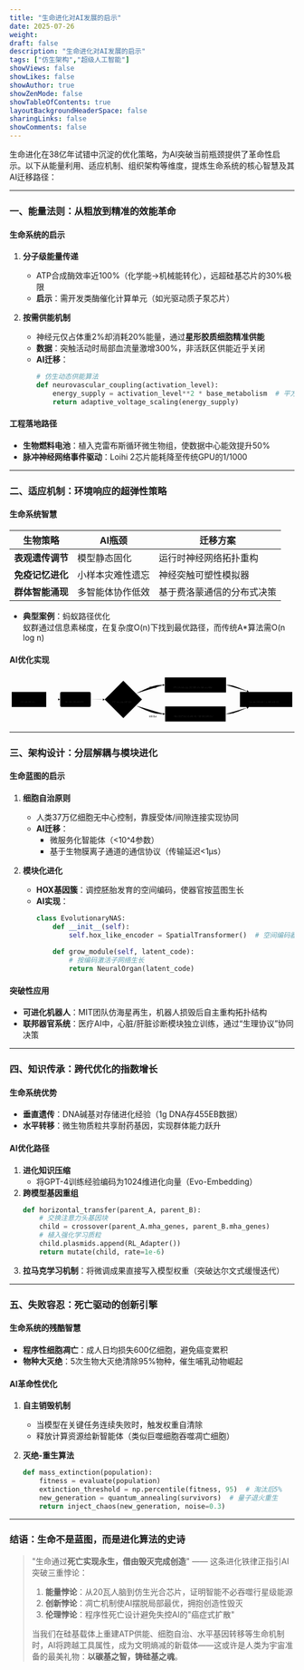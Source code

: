 ```yaml
---
title: "生命进化对AI发展的启示"
date: 2025-07-26
weight: 
draft: false
description: "生命进化对AI发展的启示"
tags: ["仿生架构","超级人工智能"]
showViews: false
showLikes: false
showAuthor: true
showZenMode: false
showTableOfContents: true
layoutBackgroundHeaderSpace: false
sharingLinks: false
showComments: false
---
```




生命进化在38亿年试错中沉淀的优化策略，为AI突破当前瓶颈提供了革命性启示。以下从能量利用、适应机制、组织架构等维度，提炼生命系统的核心智慧及其AI迁移路径：

---

### 一、**能量法则：从粗放到精准的效能革命**
#### 生命系统的启示
1. **分子级能量传递**  
   - ATP合成酶效率近100%（化学能→机械能转化），远超硅基芯片的30%极限  
   - **启示**：需开发类酶催化计算单元（如光驱动质子泵芯片）
   
2. **按需供能机制**  
   - 神经元仅占体重2%却消耗20%能量，通过**星形胶质细胞精准供能**  
   - **数据**：突触活动时局部血流量激增300%，非活跃区供能近乎关闭  
   - **AI迁移**：  
     ```python
     # 仿生动态供能算法
     def neurovascular_coupling(activation_level):
         energy_supply = activation_level**2 * base_metabolism  # 平方律响应
         return adaptive_voltage_scaling(energy_supply)
     ```

#### 工程落地路径
- **生物燃料电池**：植入克雷布斯循环微生物组，使数据中心能效提升50%  
- **脉冲神经网络事件驱动**：Loihi 2芯片能耗降至传统GPU的1/1000

---

### 二、**适应机制：环境响应的超弹性策略**
#### 生命系统智慧
| **生物策略**       | **AI瓶颈**         | **迁移方案**                  |
|--------------------|-------------------|-----------------------------|
| **表观遗传调节**    | 模型静态固化       | 运行时神经网络拓扑重构        |
| **免疫记忆进化**    | 小样本灾难性遗忘   | 神经突触可塑性模拟器          |
| **群体智能涌现**    | 多智能体协作低效   | 基于费洛蒙通信的分布式决策    |

- **典型案例**：蚂蚁路径优化  
  蚁群通过信息素梯度，在复杂度O(n)下找到最优路径，而传统A*算法需O(n log n)  

#### AI优化实现


<?xml version="1.0" encoding="UTF-8"?>
<svg xmlns:xlink="http://www.w3.org/1999/xlink" aria-roledescription="flowchart-v2" role="graphics-document document" viewBox="0 0 1024 174" style="max-width: 100%;" class="flowchart" xmlns="http://www.w3.org/2000/svg" width="100%" id="mermaid-svg-9" height="100%"><style>#mermaid-svg-9{font-family:"trebuchet ms",verdana,arial,sans-serif;font-size:16px;fill:#ccc;}@keyframes edge-animation-frame{from{stroke-dashoffset:0;}}@keyframes dash{to{stroke-dashoffset:0;}}#mermaid-svg-9 .edge-animation-slow{stroke-dasharray:9,5!important;stroke-dashoffset:900;animation:dash 50s linear infinite;stroke-linecap:round;}#mermaid-svg-9 .edge-animation-fast{stroke-dasharray:9,5!important;stroke-dashoffset:900;animation:dash 20s linear infinite;stroke-linecap:round;}#mermaid-svg-9 .error-icon{fill:#a44141;}#mermaid-svg-9 .error-text{fill:#ddd;stroke:#ddd;}#mermaid-svg-9 .edge-thickness-normal{stroke-width:1px;}#mermaid-svg-9 .edge-thickness-thick{stroke-width:3.5px;}#mermaid-svg-9 .edge-pattern-solid{stroke-dasharray:0;}#mermaid-svg-9 .edge-thickness-invisible{stroke-width:0;fill:none;}#mermaid-svg-9 .edge-pattern-dashed{stroke-dasharray:3;}#mermaid-svg-9 .edge-pattern-dotted{stroke-dasharray:2;}#mermaid-svg-9 .marker{fill:lightgrey;stroke:lightgrey;}#mermaid-svg-9 .marker.cross{stroke:lightgrey;}#mermaid-svg-9 svg{font-family:"trebuchet ms",verdana,arial,sans-serif;font-size:16px;}#mermaid-svg-9 p{margin:0;}#mermaid-svg-9 .label{font-family:"trebuchet ms",verdana,arial,sans-serif;color:#ccc;}#mermaid-svg-9 .cluster-label text{fill:#F9FFFE;}#mermaid-svg-9 .cluster-label span{color:#F9FFFE;}#mermaid-svg-9 .cluster-label span p{background-color:transparent;}#mermaid-svg-9 .label text,#mermaid-svg-9 span{fill:#ccc;color:#ccc;}#mermaid-svg-9 .node rect,#mermaid-svg-9 .node circle,#mermaid-svg-9 .node ellipse,#mermaid-svg-9 .node polygon,#mermaid-svg-9 .node path{fill:#1f2020;stroke:#ccc;stroke-width:1px;}#mermaid-svg-9 .rough-node .label text,#mermaid-svg-9 .node .label text,#mermaid-svg-9 .image-shape .label,#mermaid-svg-9 .icon-shape .label{text-anchor:middle;}#mermaid-svg-9 .node .katex path{fill:#000;stroke:#000;stroke-width:1px;}#mermaid-svg-9 .rough-node .label,#mermaid-svg-9 .node .label,#mermaid-svg-9 .image-shape .label,#mermaid-svg-9 .icon-shape .label{text-align:center;}#mermaid-svg-9 .node.clickable{cursor:pointer;}#mermaid-svg-9 .root .anchor path{fill:lightgrey!important;stroke-width:0;stroke:lightgrey;}#mermaid-svg-9 .arrowheadPath{fill:lightgrey;}#mermaid-svg-9 .edgePath .path{stroke:lightgrey;stroke-width:2.0px;}#mermaid-svg-9 .flowchart-link{stroke:lightgrey;fill:none;}#mermaid-svg-9 .edgeLabel{background-color:hsl(0, 0%, 34.4117647059%);text-align:center;}#mermaid-svg-9 .edgeLabel p{background-color:hsl(0, 0%, 34.4117647059%);}#mermaid-svg-9 .edgeLabel rect{opacity:0.5;background-color:hsl(0, 0%, 34.4117647059%);fill:hsl(0, 0%, 34.4117647059%);}#mermaid-svg-9 .labelBkg{background-color:rgba(87.75, 87.75, 87.75, 0.5);}#mermaid-svg-9 .cluster rect{fill:hsl(180, 1.5873015873%, 28.3529411765%);stroke:rgba(255, 255, 255, 0.25);stroke-width:1px;}#mermaid-svg-9 .cluster text{fill:#F9FFFE;}#mermaid-svg-9 .cluster span{color:#F9FFFE;}#mermaid-svg-9 div.mermaidTooltip{position:absolute;text-align:center;max-width:200px;padding:2px;font-family:"trebuchet ms",verdana,arial,sans-serif;font-size:12px;background:hsl(20, 1.5873015873%, 12.3529411765%);border:1px solid rgba(255, 255, 255, 0.25);border-radius:2px;pointer-events:none;z-index:100;}#mermaid-svg-9 .flowchartTitleText{text-anchor:middle;font-size:18px;fill:#ccc;}#mermaid-svg-9 rect.text{fill:none;stroke-width:0;}#mermaid-svg-9 .icon-shape,#mermaid-svg-9 .image-shape{background-color:hsl(0, 0%, 34.4117647059%);text-align:center;}#mermaid-svg-9 .icon-shape p,#mermaid-svg-9 .image-shape p{background-color:hsl(0, 0%, 34.4117647059%);padding:2px;}#mermaid-svg-9 .icon-shape rect,#mermaid-svg-9 .image-shape rect{opacity:0.5;background-color:hsl(0, 0%, 34.4117647059%);fill:hsl(0, 0%, 34.4117647059%);}#mermaid-svg-9 :root{--mermaid-font-family:"trebuchet ms",verdana,arial,sans-serif;}</style><g><marker orient="auto" markerHeight="8" markerWidth="8" markerUnits="userSpaceOnUse" refY="5" refX="5" viewBox="0 0 10 10" class="marker flowchart-v2" id="mermaid-svg-9_flowchart-v2-pointEnd"><path style="stroke-width: 1; stroke-dasharray: 1, 0;" class="arrowMarkerPath" d="M 0 0 L 10 5 L 0 10 z"></path></marker><marker orient="auto" markerHeight="8" markerWidth="8" markerUnits="userSpaceOnUse" refY="5" refX="4.5" viewBox="0 0 10 10" class="marker flowchart-v2" id="mermaid-svg-9_flowchart-v2-pointStart"><path style="stroke-width: 1; stroke-dasharray: 1, 0;" class="arrowMarkerPath" d="M 0 5 L 10 10 L 10 0 z"></path></marker><marker orient="auto" markerHeight="11" markerWidth="11" markerUnits="userSpaceOnUse" refY="5" refX="11" viewBox="0 0 10 10" class="marker flowchart-v2" id="mermaid-svg-9_flowchart-v2-circleEnd"><circle style="stroke-width: 1; stroke-dasharray: 1, 0;" class="arrowMarkerPath" r="5" cy="5" cx="5"></circle></marker><marker orient="auto" markerHeight="11" markerWidth="11" markerUnits="userSpaceOnUse" refY="5" refX="-1" viewBox="0 0 10 10" class="marker flowchart-v2" id="mermaid-svg-9_flowchart-v2-circleStart"><circle style="stroke-width: 1; stroke-dasharray: 1, 0;" class="arrowMarkerPath" r="5" cy="5" cx="5"></circle></marker><marker orient="auto" markerHeight="11" markerWidth="11" markerUnits="userSpaceOnUse" refY="5.2" refX="12" viewBox="0 0 11 11" class="marker cross flowchart-v2" id="mermaid-svg-9_flowchart-v2-crossEnd"><path style="stroke-width: 2; stroke-dasharray: 1, 0;" class="arrowMarkerPath" d="M 1,1 l 9,9 M 10,1 l -9,9"></path></marker><marker orient="auto" markerHeight="11" markerWidth="11" markerUnits="userSpaceOnUse" refY="5.2" refX="-1" viewBox="0 0 11 11" class="marker cross flowchart-v2" id="mermaid-svg-9_flowchart-v2-crossStart"><path style="stroke-width: 2; stroke-dasharray: 1, 0;" class="arrowMarkerPath" d="M 1,1 l 9,9 M 10,1 l -9,9"></path></marker><g class="root"><g class="clusters"></g><g class="edgePaths"><path marker-end="url(#mermaid-svg-9_flowchart-v2-pointEnd)" style="" class="edge-thickness-normal edge-pattern-solid edge-thickness-normal edge-pattern-solid flowchart-link" id="L_A_B_0" d="M132,87L136.167,87C140.333,87,148.667,87,156.333,87C164,87,171,87,174.5,87L178,87"></path><path marker-end="url(#mermaid-svg-9_flowchart-v2-pointEnd)" style="" class="edge-thickness-normal edge-pattern-solid edge-thickness-normal edge-pattern-solid flowchart-link" id="L_B_C_0" d="M292,87L296.167,87C300.333,87,308.667,87,316.417,87.07C324.167,87.141,331.334,87.281,334.917,87.351L338.501,87.422"></path><path marker-end="url(#mermaid-svg-9_flowchart-v2-pointEnd)" style="" class="edge-thickness-normal edge-pattern-solid edge-thickness-normal edge-pattern-solid flowchart-link" id="L_C_D_0" d="M454.725,65.725L465.104,60.604C475.483,55.483,496.242,45.242,512.788,40.121C529.333,35,541.667,35,547.833,35L554,35"></path><path marker-end="url(#mermaid-svg-9_flowchart-v2-pointEnd)" style="" class="edge-thickness-normal edge-pattern-solid edge-thickness-normal edge-pattern-solid flowchart-link" id="L_C_E_0" d="M454.725,109.275L465.104,114.229C475.483,119.183,496.242,129.092,512.999,134.046C529.756,139,542.513,139,548.891,139L555.269,139"></path><path marker-end="url(#mermaid-svg-9_flowchart-v2-pointEnd)" style="" class="edge-thickness-normal edge-pattern-solid edge-thickness-normal edge-pattern-solid flowchart-link" id="L_D_F_0" d="M778,35L782.167,35C786.333,35,794.667,35,807.758,38.9C820.849,42.799,838.697,50.599,847.622,54.499L856.546,58.398"></path><path marker-end="url(#mermaid-svg-9_flowchart-v2-pointEnd)" style="" class="edge-thickness-normal edge-pattern-solid edge-thickness-normal edge-pattern-solid flowchart-link" id="L_E_F_0" d="M776.731,139L781.109,139C785.487,139,794.244,139,807.546,135.1C820.849,131.201,838.697,123.401,847.622,119.501L856.546,115.602"></path></g><g class="edgeLabels"><g class="edgeLabel"><g transform="translate(0, 0)" class="label"><foreignObject height="0" width="0"><div style="display: table-cell; white-space: nowrap; line-height: 1.5; max-width: 200px; text-align: center;" class="labelBkg" xmlns="http://www.w3.org/1999/xhtml"><span class="edgeLabel"></span></div></foreignObject></g></g><g class="edgeLabel"><g transform="translate(0, 0)" class="label"><foreignObject height="0" width="0"><div style="display: table-cell; white-space: nowrap; line-height: 1.5; max-width: 200px; text-align: center;" class="labelBkg" xmlns="http://www.w3.org/1999/xhtml"><span class="edgeLabel"></span></div></foreignObject></g></g><g transform="translate(517, 35)" class="edgeLabel"><g transform="translate(-16, -12)" class="label"><foreignObject height="24" width="32"><div style="display: table-cell; white-space: nowrap; line-height: 1.5; max-width: 200px; text-align: center;" class="labelBkg" xmlns="http://www.w3.org/1999/xhtml"><span class="edgeLabel"><p>高温</p></span></div></foreignObject></g></g><g transform="translate(517, 139)" class="edgeLabel"><g transform="translate(-16, -12)" class="label"><foreignObject height="24" width="32"><div style="display: table-cell; white-space: nowrap; line-height: 1.5; max-width: 200px; text-align: center;" class="labelBkg" xmlns="http://www.w3.org/1999/xhtml"><span class="edgeLabel"><p>辐射</p></span></div></foreignObject></g></g><g class="edgeLabel"><g transform="translate(0, 0)" class="label"><foreignObject height="0" width="0"><div style="display: table-cell; white-space: nowrap; line-height: 1.5; max-width: 200px; text-align: center;" class="labelBkg" xmlns="http://www.w3.org/1999/xhtml"><span class="edgeLabel"></span></div></foreignObject></g></g><g class="edgeLabel"><g transform="translate(0, 0)" class="label"><foreignObject height="0" width="0"><div style="display: table-cell; white-space: nowrap; line-height: 1.5; max-width: 200px; text-align: center;" class="labelBkg" xmlns="http://www.w3.org/1999/xhtml"><span class="edgeLabel"></span></div></foreignObject></g></g></g><g class="nodes"><g transform="translate(70, 87)" id="flowchart-A-0" class="node default"><rect height="54" width="124" y="-27" x="-62" style="" class="basic label-container"></rect><g transform="translate(-32, -12)" style="" class="label"><rect></rect><foreignObject height="24" width="64"><div style="display: table-cell; white-space: nowrap; line-height: 1.5; max-width: 200px; text-align: center;" xmlns="http://www.w3.org/1999/xhtml"><span class="nodeLabel"><p>环境变化</p></span></div></foreignObject></g></g><g transform="translate(237, 87)" id="flowchart-B-1" class="node default"><rect height="54" width="110" y="-27" x="-55" ry="5" rx="5" style="" class="basic label-container"></rect><g transform="translate(-40, -12)" style="" class="label"><rect></rect><foreignObject height="24" width="80"><div style="display: table-cell; white-space: nowrap; line-height: 1.5; max-width: 200px; text-align: center;" xmlns="http://www.w3.org/1999/xhtml"><span class="nodeLabel"><p>表观调控层</p></span></div></foreignObject></g></g><g transform="translate(409, 87)" id="flowchart-C-3" class="node default"><polygon transform="translate(-67,67)" class="label-container" points="67,0 134,-67 67,-134 0,-67"></polygon><g transform="translate(-40, -12)" style="" class="label"><rect></rect><foreignObject height="24" width="80"><div style="display: table-cell; white-space: nowrap; line-height: 1.5; max-width: 200px; text-align: center;" xmlns="http://www.w3.org/1999/xhtml"><span class="nodeLabel"><p>压力传感器</p></span></div></foreignObject></g></g><g transform="translate(668, 35)" id="flowchart-D-5" class="node default"><rect height="54" width="220" y="-27" x="-110" style="" class="basic label-container"></rect><g transform="translate(-80, -12)" style="" class="label"><rect></rect><foreignObject height="24" width="160"><div style="display: table-cell; white-space: nowrap; line-height: 1.5; max-width: 200px; text-align: center;" xmlns="http://www.w3.org/1999/xhtml"><span class="nodeLabel"><p>启动热休克蛋白类似物</p></span></div></foreignObject></g></g><g transform="translate(668, 139)" id="flowchart-E-7" class="node default"><rect height="54" width="217.46250915527344" y="-27" x="-108.73125457763672" style="" class="basic label-container"></rect><g transform="translate(-78.73125457763672, -12)" style="" class="label"><rect></rect><foreignObject height="24" width="157.46250915527344"><div style="display: table-cell; white-space: nowrap; line-height: 1.5; max-width: 200px; text-align: center;" xmlns="http://www.w3.org/1999/xhtml"><span class="nodeLabel"><p>激活DNA修复通路模拟</p></span></div></foreignObject></g></g><g transform="translate(922, 87)" id="flowchart-F-10" class="node default"><rect height="54" width="188" y="-27" x="-94" style="" class="basic label-container"></rect><g transform="translate(-64, -12)" style="" class="label"><rect></rect><foreignObject height="24" width="128"><div style="display: table-cell; white-space: nowrap; line-height: 1.5; max-width: 200px; text-align: center;" xmlns="http://www.w3.org/1999/xhtml"><span class="nodeLabel"><p>动态调整计算精度</p></span></div></foreignObject></g></g></g></g></g></svg>

---

### 三、**架构设计：分层解耦与模块进化**
#### 生命蓝图的启示
1. **细胞自治原则**  
   - 人类37万亿细胞无中心控制，靠膜受体/间隙连接实现协同  
   - **AI迁移**：  
     - 微服务化智能体（<10^4参数）  
     - 基于生物膜离子通道的通信协议（传输延迟<1μs）

2. **模块化进化**  
   - **HOX基因簇**：调控胚胎发育的空间编码，使器官按蓝图生长  
   - **AI实现**：  
     ```python
     class EvolutionaryNAS:
         def __init__(self):
             self.hox_like_encoder = SpatialTransformer()  # 空间编码器
             
         def grow_module(self, latent_code):
             # 按编码激活子网络生长
             return NeuralOrgan(latent_code)
     ```

#### 突破性应用
- **可进化机器人**：MIT团队仿海星再生，机器人损毁后自主重构拓扑结构  
- **联邦器官系统**：医疗AI中，心脏/肝脏诊断模块独立训练，通过“生理协议”协同决策

---

### 四、**知识传承：跨代优化的指数增长**
#### 生命系统优势
- **垂直遗传**：DNA碱基对存储进化经验（1g DNA存455EB数据）  
- **水平转移**：微生物质粒共享耐药基因，实现群体能力跃升  

#### AI优化路径
1. **进化知识压缩**  
   - 将GPT-4训练经验编码为1024维进化向量（Evo-Embedding）
2. **跨模型基因重组**  
   ```python
   def horizontal_transfer(parent_A, parent_B):
       # 交换注意力头基因块
       child = crossover(parent_A.mha_genes, parent_B.mha_genes)
       # 植入强化学习质粒
       child.plasmids.append(RL_Adapter())
       return mutate(child, rate=1e-6)
   ```
3. **拉马克学习机制**：将微调成果直接写入模型权重（突破达尔文式缓慢迭代）

---

### 五、**失败容忍：死亡驱动的创新引擎**
#### 生命系统的残酷智慧
- **程序性细胞凋亡**：成人日均损失600亿细胞，避免癌变累积  
- **物种大灭绝**：5次生物大灭绝清除95%物种，催生哺乳动物崛起  

#### AI革命性优化
1. **自主销毁机制**  
   - 当模型在关键任务连续失败时，触发权重自清除  
   - 释放计算资源给新智能体（类似巨噬细胞吞噬凋亡细胞）
   
2. **灭绝-重生算法**  
   ```python
   def mass_extinction(population):
       fitness = evaluate(population)
       extinction_threshold = np.percentile(fitness, 95)  # 淘汰后5%
       new_generation = quantum_annealing(survivors)  # 量子退火重生
       return inject_chaos(new_generation, noise=0.3)
   ```

---

### **结语：生命不是蓝图，而是进化算法的史诗**
> "生命通过**死亡实现永生，借由毁灭完成创造**" —— 这条进化铁律正指引AI突破三重悖论：  
> 1. **能量悖论**：从20瓦人脑到仿生光合芯片，证明智能不必吞噬行星级能源  
> 2. **创新悖论**：凋亡机制使AI摆脱局部最优，拥抱创造性毁灭  
> 3. **伦理悖论**：程序性死亡设计避免失控AI的"癌症式扩散"  
>  
> 当我们在硅基载体上重建ATP供能、细胞自治、水平基因转移等生命机制时，AI将跨越工具属性，成为文明熵减的新载体——这或许是人类为宇宙准备的最美礼物：**以碳基之智，铸硅基之魂**。



















































